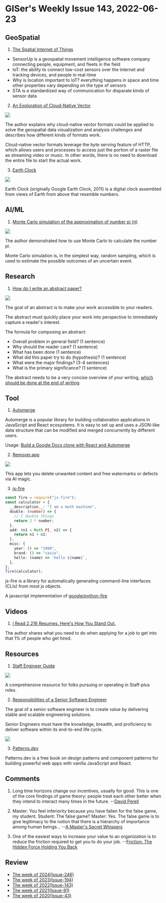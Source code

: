 # GISer's Weekly Issue 143, 2022-06-23

## GeoSpatial

1. [The Spatial Internet of Things](https://mapscaping.com/podcast/the-spatial-internet-of-things/)

- SensorUp is a geospatial movement intelligence software company
  connecting people, equipment, and fleets in the field
- IoT: the ability to connect low-cost sensors over the internet and tracking devices, and people in real-time
- Why is location important to IoT? everything happens in space and time
  other properties vary depending on the type of sensors
- STA is a standardized way of communication for disparate kinds of sensor data

2. [An Exploration of Cloud-Native Vector](https://cholmes.medium.com/an-overview-of-cloud-native-vector-c223845638e0)

![](https://miro.medium.com/max/1400/1*X2xe-N4meRH4wGXkB-QU2w.png)

The author explains why cloud-native vector formats could be applied to solve the geospatial data visualization and analysis challenges and describes how different kinds of formats work.

Cloud-native vector formats leverage the byte serving feature of HTTP, which allows users and processes to access just the portion of a raster file as streaming video or music. In other words, there is no need to download the entire file to start the actual work.

3. [Earth Clock](https://earthclock.cwandt.com/)

![](https://camo.githubusercontent.com/f286287486231fed203cf19330dece40df1a2a72b69b7709d3555720e8da620e/68747470733a2f2f63646e2e6265656b6b612e636f6d2f626c6f67696d672f61737365742f3230323230352f6267323032323035303430392e77656270)

Earth Clock (originally Google Earth Clock, 2011) is a digital clock assembled from views of Earth from above that resemble numbers.

## AI/ML

1. [Monte Carlo simulation of the approximation of number pi (π)](https://towardsdev.com/good-beginner-exercise-for-improving-programming-monte-carlo-simulation-of-the-approximation-of-838dc17eb6bc)

![](https://miro.medium.com/max/790/1*P-0y1GwgEmAp4ZJNzn9ywA.png)

The author demonstrated how to use Monte Carlo to calculate the number pi.

Monte Carlo simulation is, in the simplest way, random sampling, which is used to estimate the possible outcomes of an uncertain event.

## Research

1. [How do I write an abstract paper?](https://www.quora.com/How-do-I-write-an-abstract/answer/Kaycie-Butler)

![](https://qph.cf2.quoracdn.net/main-qimg-b22d6a355b5ce583af8a4664d6ac82d4)

The goal of an abstract is to make your work accessible to your readers.

The abstract must quickly place your work into perspective to immediately capture a reader's interest.

The formula for composing an abstract:

- Overall problem in general field? (1 sentence)
- Why should the reader care? (1 sentence)
- What has been done (1 sentence)
- What did this paper try to do (hypothesis)? (1 sentence)
- What were the major findings? (3-4 sentences)
- What is the primary significance? (1 sentence)

The abstract needs to be a very concise overview of your writing, [which should be done at the end of writing](https://www.quora.com/Why-do-we-write-abstract-at-the-end-of-writing).

## Tool

1. [Automerge](https://github.com/automerge/automerge)

Automerge is a popular library for building collaboration applications in JavaScript and React ecosystems. It is easy to set up and uses a JSON-like data structure that can be modified and merged concurrently by different users.

Usage: [Build a Google Docs clone with React and Automerge](https://blog.logrocket.com/build-google-docs-clone-react-automerge/)

2. [Remover.app](https://remover.zmo.ai/)

![](https://tva1.sinaimg.cn/large/e6c9d24ely1h3ij5jmc17j20ss09g76j.jpg)

This app lets you delete unwanted content and free watermarks or defects via AI magic.

3. [js-fire](https://github.com/hobochild/js-fire)

```ts
const fire = require("js-fire");
const calculator = {
  __description__: "I am a math machine",
  double: (number) => {
    // I double things
    return 2 * number;
  },
  add: (n1 = Math.PI, n2) => {
    return n1 + n2;
  },
  misc: {
    year: () => "1999",
    brand: () => "casio",
    hello: (name) => `hello ${name}`,
  },
};
fire(calculator);
```

js-fire is a library for automatically generating command-line interfaces (CLIs) from most js objects.

A javascript implementation of [google/python-fire](https://github.com/google/python-fire)

## Videos

1. [I Read 2,216 Resumes. Here's How You Stand Out.](https://www.youtube.com/watch?v=MqXjqOy-TA8)

The author shares what you need to do when applying for a job to get into that 1% of people who get hired.

## Resources

1. [Staff Engineer Guide](https://staffeng.com/guides/)

![](https://staffeng.com/StaffEngBookWide.jpg)

A comprehensive resource for folks pursuing or operating in Staff-plus roles.

2. [Responsibilities of a Senior Software Engineer](https://towardsdatascience.com/responsibilities-of-a-senior-software-engineer-e30d3989610)

The goal of a senior software engineer is to create value by delivering stable and scalable engineering solutions.

Senior Engineers must have the knowledge, breadth, and proficiency to deliver software within its end-to-end life cycle.

![](https://miro.medium.com/max/1400/1*6lAfNtgY-meM1Ts_rJpE1g.png)

3. [Patterns.dev](https://www.patterns.dev/)

Patterns.dev is a free book on design patterns and component patterns for building powerful web apps with vanilla JavaScript and React.

## Comments

1. Long time horizons change our incentives, usually for good. This is one of the core findings of game theory: people treat each other better when they intend to interact many times in the future.
   --[David Perell](https://twitter.com/david_perell/status/1534200625059307520)

2. Master: You feel inferiority because you have fallen for the false game, my student. Student: The false game? Master: Yes. The false game is to give legitimacy to the notion that there is a hierarchy of importance among human beings...
   --[A Master's Secret Whispers](https://www.amazon.ca/dp/B075HQJFL9?geniuslink=true)

3. One of the easiest ways to increase your value to an organization is to reduce the friction required to get you to do your job.
   --[Friction: The Hidden Force Holding You Back](https://fs.blog/what-holds-people-back/)

## Review

- [The week of 2024(Issue-246)](../2024/issue-246.md)
- [The week of 2023(Issue-194)](../2023/issue-194.md)
- [The week of 2022(Issue-143)](../2022/issue-143.md)
- [The week of 2021(Issue-91)](../2021/issue-91.md)
- [The week of 2020(Issue-43)](../2020/issue-43.md)
